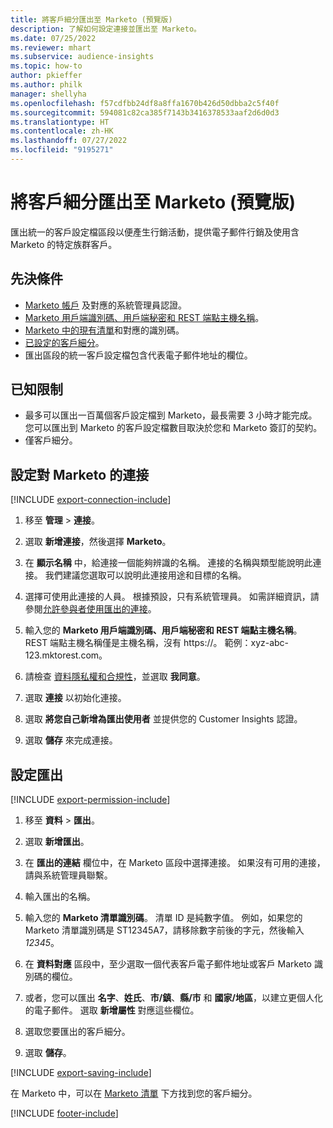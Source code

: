 ```yaml
---
title: 將客戶細分匯出至 Marketo (預覽版)
description: 了解如何設定連接並匯出至 Marketo。
ms.date: 07/25/2022
ms.reviewer: mhart
ms.subservice: audience-insights
ms.topic: how-to
author: pkieffer
ms.author: philk
manager: shellyha
ms.openlocfilehash: f57cdfbb24df8a8ffa1670b426d50dbba2c5f40f
ms.sourcegitcommit: 594081c82ca385f7143b3416378533aaf2d6d0d3
ms.translationtype: HT
ms.contentlocale: zh-HK
ms.lasthandoff: 07/27/2022
ms.locfileid: "9195271"
---
```

# <a name="export-segments-to-marketo-preview"></a>將客戶細分匯出至 Marketo (預覽版)

匯出統一的客戶設定檔區段以便產生行銷活動，提供電子郵件行銷及使用含 Marketo 的特定族群客戶。

## <a name="prerequisites"></a>先決條件

- [Marketo 帳戶](https://login.marketo.com/) 及對應的系統管理員認證。
- [Marketo 用戶端識別碼、用戶端秘密和 REST 端點主機名稱](https://developers.marketo.com/rest-api/authentication/)。
- [Marketo 中的現有清單](https://docs.marketo.com/display/public/DOCS/Understanding+Static+Lists)和對應的識別碼。
- [已設定的客戶細分](segments.md)。
- 匯出區段的統一客戶設定檔包含代表電子郵件地址的欄位。

## <a name="known-limitations"></a>已知限制

- 最多可以匯出一百萬個客戶設定檔到 Marketo，最長需要 3 小時才能完成。 您可以匯出到 Marketo 的客戶設定檔數目取決於您和 Marketo 簽訂的契約。
- 僅客戶細分。

## <a name="set-up-connection-to-marketo"></a>設定對 Marketo 的連接

[!INCLUDE [export-connection-include](includes/export-connection-admn.md)]

1. 移至 **管理** > **連接**。

1. 選取 **新增連接**，然後選擇 **Marketo**。

1. 在 **顯示名稱** 中，給連接一個能夠辨識的名稱。 連接的名稱與類型能說明此連接。 我們建議您選取可以說明此連接用途和目標的名稱。

1. 選擇可使用此連接的人員。 根據預設，只有系統管理員。 如需詳細資訊，請參閱[允許參與者使用匯出的連接](connections.md#allow-contributors-to-use-a-connection-for-exports)。

1. 輸入您的 **Marketo 用戶端識別碼、用戶端秘密和 REST 端點主機名稱**。 REST 端點主機名稱僅是主機名稱，沒有 https://。 範例：xyz-abc-123.mktorest.com。

1. 請檢查 [資料隱私權和合規性](connections.md#data-privacy-and-compliance)，並選取 **我同意**。

1. 選取 **連接** 以初始化連接。

1. 選取 **將您自己新增為匯出使用者** 並提供您的 Customer Insights 認證。

1. 選取 **儲存** 來完成連接。

## <a name="configure-an-export"></a>設定匯出

[!INCLUDE [export-permission-include](includes/export-permission.md)]

1. 移至 **資料** > **匯出**。

1. 選取 **新增匯出**。

1. 在 **匯出的連結** 欄位中，在 Marketo 區段中選擇連接。 如果沒有可用的連接，請與系統管理員聯繫。

1. 輸入匯出的名稱。

1. 輸入您的 **Marketo 清單識別碼**。 清單 ID 是純數字值。 例如，如果您的 Marketo 清單識別碼是 ST12345A7，請移除數字前後的字元，然後輸入 *12345*。

1. 在 **資料對應** 區段中，至少選取一個代表客戶電子郵件地址或客戶 Marketo 識別碼的欄位。

1. 或者，您可以匯出 **名字**、**姓氏**、**市/鎮**、**縣/市** 和 **國家/地區**，以建立更個人化的電子郵件。 選取 **新增屬性** 對應這些欄位。

1. 選取您要匯出的客戶細分。

1. 選取 **儲存**。

[!INCLUDE [export-saving-include](includes/export-saving.md)]

在 Marketo 中，可以在 [Marketo 清單](https://docs.marketo.com/display/public/DOCS/Understanding+Static+Lists) 下方找到您的客戶細分。

[!INCLUDE [footer-include](includes/footer-banner.md)]
